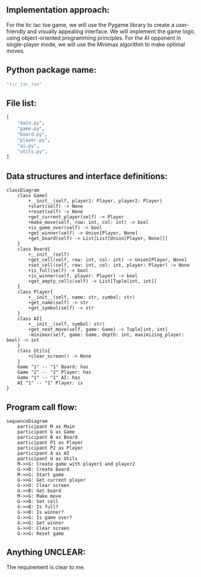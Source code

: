 ## Implementation approach:
For the tic tac toe game, we will use the Pygame library to create a user-friendly and visually appealing interface. We will implement the game logic using object-oriented programming principles. For the AI opponent in single-player mode, we will use the Minimax algorithm to make optimal moves. 

## Python package name:
```python
"tic_tac_toe"
```

## File list:
```python
[
    "main.py",
    "game.py",
    "board.py",
    "player.py",
    "ai.py",
    "utils.py",
]
```

## Data structures and interface definitions:
```mermaid
classDiagram
    class Game{
        +__init__(self, player1: Player, player2: Player)
        +start(self) -> None
        +reset(self) -> None
        +get_current_player(self) -> Player
        +make_move(self, row: int, col: int) -> bool
        +is_game_over(self) -> bool
        +get_winner(self) -> Union[Player, None]
        +get_board(self) -> List[List[Union[Player, None]]]
    }
    class Board{
        +__init__(self)
        +get_cell(self, row: int, col: int) -> Union[Player, None]
        +set_cell(self, row: int, col: int, player: Player) -> None
        +is_full(self) -> bool
        +is_winner(self, player: Player) -> bool
        +get_empty_cells(self) -> List[Tuple[int, int]]
    }
    class Player{
        +__init__(self, name: str, symbol: str)
        +get_name(self) -> str
        +get_symbol(self) -> str
    }
    class AI{
        +__init__(self, symbol: str)
        +get_next_move(self, game: Game) -> Tuple[int, int]
        -minimax(self, game: Game, depth: int, maximizing_player: bool) -> int
    }
    class Utils{
        +clear_screen() -> None
    }
    Game "1" -- "1" Board: has
    Game "2" -- "2" Player: has
    Game "1" -- "1" AI: has
    AI "1" -- "1" Player: is
}
```

## Program call flow:
```mermaid
sequenceDiagram
    participant M as Main
    participant G as Game
    participant B as Board
    participant P1 as Player
    participant P2 as Player
    participant A as AI
    participant U as Utils
    M->>G: Create game with player1 and player2
    G->>B: Create board
    M->>G: Start game
    G->>G: Get current player
    G->>U: Clear screen
    G->>B: Get board
    M->>G: Make move
    G->>B: Set cell
    G->>B: Is full?
    G->>B: Is winner?
    G->>G: Is game over?
    G->>G: Get winner
    G->>U: Clear screen
    G->>G: Reset game
```

## Anything UNCLEAR:
The requirement is clear to me.